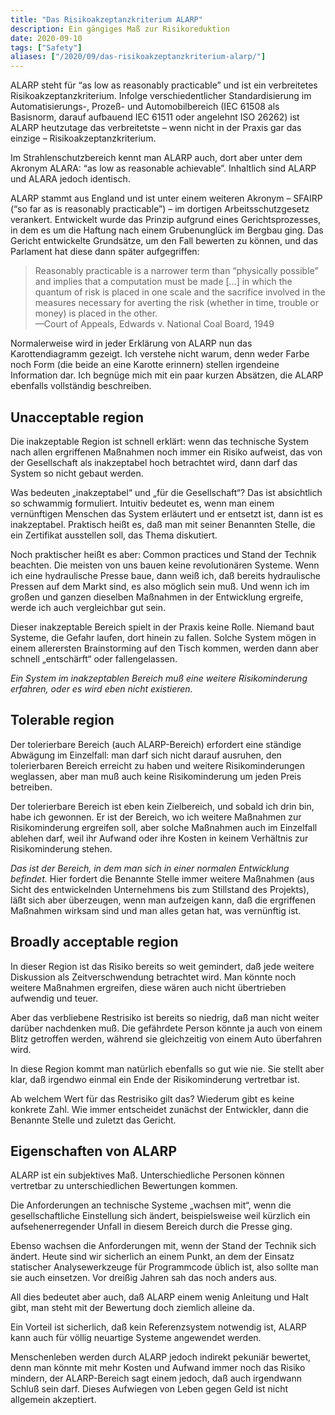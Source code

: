 ```yaml
---
title: "Das Risikoakzeptanzkriterium ALARP"
description: Ein gängiges Maß zur Risikoreduktion
date: 2020-09-10
tags: ["Safety"]
aliases: ["/2020/09/das-risikoakzeptanzkriterium-alarp/"]
---
```

ALARP steht für “as low as reasonably practicable” und ist ein verbreitetes Risikoakzeptanzkriterium. Infolge verschiedentlicher Standardisierung im Automatisierungs-, Prozeß- und Automobilbereich (IEC 61508 als Basisnorm, darauf aufbauend IEC 61511 oder angelehnt ISO 26262) ist ALARP heutzutage das verbreitetste – wenn nicht in der Praxis gar das einzige – Risikoakzeptanzkriterium.

Im Strahlenschutzbereich kennt man ALARP auch, dort aber unter dem Akronym ALARA: “as low as reasonable achievable”. Inhaltlich sind ALARP und ALARA jedoch identisch.

ALARP stammt aus England und ist unter einem weiteren Akronym – SFAIRP (“so far as is reasonably practicable”) – im dortigen Arbeitsschutzgesetz verankert. Entwickelt wurde das Prinzip aufgrund eines Gerichtsprozesses, in dem es um die Haftung nach einem Grubenunglück im Bergbau ging. Das Gericht entwickelte Grundsätze, um den Fall bewerten zu können, und das Parlament hat diese dann später aufgegriffen:

> Reasonably practicable is a narrower term than “physically possible” and implies that a computation must be made […] in which the quantum of risk is placed in one scale and the sacrifice involved in the measures necessary for averting the risk (whether in time, trouble or money) is placed in the other.\
 —Court of Appeals, Edwards v. National Coal Board, 1949

Normalerweise wird in jeder Erklärung von ALARP nun das Karottendiagramm gezeigt. Ich verstehe nicht warum, denn weder Farbe noch Form (die beide an eine Karotte erinnern) stellen irgendeine Information dar. Ich begnüge mich mit ein paar kurzen Absätzen, die ALARP ebenfalls vollständig beschreiben.

## Unacceptable region

Die inakzeptable Region ist schnell erklärt: wenn das technische System nach allen ergriffenen Maßnahmen noch immer ein Risiko aufweist, das von der Gesellschaft als inakzeptabel hoch betrachtet wird, dann darf das System so nicht gebaut werden.

Was bedeuten „inakzeptabel“ und „für die Gesellschaft“? Das ist absichtlich so schwammig formuliert. Intuitiv bedeutet es, wenn man einem vernünftigen Menschen das System erläutert und er entsetzt ist, dann ist es inakzeptabel. Praktisch heißt es, daß man mit seiner Benannten Stelle, die ein Zertifikat ausstellen soll, das Thema diskutiert.

Noch praktischer heißt es aber: Common practices und Stand der Technik beachten. Die meisten von uns bauen keine revolutionären Systeme. Wenn ich eine hydraulische Presse baue, dann weiß ich, daß bereits hydraulische Pressen auf dem Markt sind, es also möglich sein muß. Und wenn ich im großen und ganzen dieselben Maßnahmen in der Entwicklung ergreife, werde ich auch vergleichbar gut sein.

Dieser inakzeptable Bereich spielt in der Praxis keine Rolle. Niemand baut Systeme, die Gefahr laufen, dort hinein zu fallen. Solche System mögen in einem allerersten Brainstorming auf den Tisch kommen, werden dann aber schnell „entschärft“ oder fallengelassen.

*Ein System im inakzeptablen Bereich muß eine weitere Risikominderung erfahren, oder es wird eben nicht existieren.*

## Tolerable region

Der tolerierbare Bereich (auch ALARP-Bereich) erfordert eine ständige Abwägung im Einzelfall: man darf sich nicht darauf ausruhen, den tolerierbaren Bereich erreicht zu haben und weitere Risikominderungen weglassen, aber man muß auch keine Risikominderung um jeden Preis betreiben.

Der tolerierbare Bereich ist eben kein Zielbereich, und sobald ich drin bin, habe ich gewonnen. Er ist der Bereich, wo ich weitere Maßnahmen zur Risikominderung ergreifen soll, aber solche Maßnahmen auch im Einzelfall ablehen darf, weil ihr Aufwand oder ihre Kosten in keinem Verhältnis zur Risikominderung stehen.

*Das ist der Bereich, in dem man sich in einer normalen Entwicklung befindet.* Hier fordert die Benannte Stelle immer weitere Maßnahmen (aus Sicht des entwickelnden Unternehmens bis zum Stillstand des Projekts), läßt sich aber überzeugen, wenn man aufzeigen kann, daß die ergriffenen Maßnahmen wirksam sind und man alles getan hat, was vernünftig ist.

## Broadly acceptable region

In dieser Region ist das Risiko bereits so weit gemindert, daß jede weitere Diskussion als Zeitverschwendung betrachtet wird. Man könnte noch weitere Maßnahmen ergreifen, diese wären auch nicht übertrieben aufwendig und teuer.

Aber das verbliebene Restrisiko ist bereits so niedrig, daß man nicht weiter darüber nachdenken muß. Die gefährdete Person könnte ja auch von einem Blitz getroffen werden, während sie gleichzeitig von einem Auto überfahren wird.

In diese Region kommt man natürlich ebenfalls so gut wie nie. Sie stellt aber klar, daß irgendwo einmal ein Ende der Risikominderung vertretbar ist.

Ab welchem Wert für das Restrisiko gilt das? Wiederum gibt es keine konkrete Zahl. Wie immer entscheidet zunächst der Entwickler, dann die Benannte Stelle und zuletzt das Gericht.

## Eigenschaften von ALARP

ALARP ist ein subjektives Maß. Unterschiedliche Personen können vertretbar zu unterschiedlichen Bewertungen kommen.

Die Anforderungen an technische Systeme „wachsen mit“, wenn die gesellschaftliche Einstellung sich ändert, beispielsweise weil kürzlich ein aufsehenerregender Unfall in diesem Bereich durch die Presse ging.

Ebenso wachsen die Anforderungen mit, wenn der Stand der Technik sich ändert. Heute sind wir sicherlich an einem Punkt, an dem der Einsatz statischer Analysewerkzeuge für Programmcode üblich ist, also sollte man sie auch einsetzen. Vor dreißig Jahren sah das noch anders aus.

All dies bedeutet aber auch, daß ALARP einem wenig Anleitung und Halt gibt, man steht mit der Bewertung doch ziemlich alleine da.

Ein Vorteil ist sicherlich, daß kein Referenzsystem notwendig ist, ALARP kann auch für völlig neuartige Systeme angewendet werden.

Menschenleben werden durch ALARP jedoch indirekt pekuniär bewertet, denn man könnte mit mehr Kosten und Aufwand immer noch das Risiko mindern, der ALARP-Bereich sagt einem jedoch, daß auch irgendwann Schluß sein darf. Dieses Aufwiegen von Leben gegen Geld ist nicht allgemein akzeptiert.